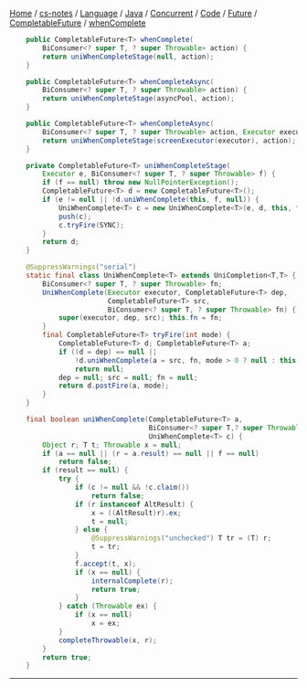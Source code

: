 [Home](https://mengxianbin.github.io) /
[cs-notes](https://mengxianbin.github.io/cs-notes/site) /
[Language](https://mengxianbin.github.io/cs-notes/site/Language) /
[Java](https://mengxianbin.github.io/cs-notes/site/Language/Java) /
[Concurrent](https://mengxianbin.github.io/cs-notes/site/Language/Java/Concurrent) /
[Code](https://mengxianbin.github.io/cs-notes/site/Language/Java/Concurrent/Code) /
[Future](https://mengxianbin.github.io/cs-notes/site/Language/Java/Concurrent/Code/Future) /
[CompletableFuture](https://mengxianbin.github.io/cs-notes/site/Language/Java/Concurrent/Code/Future/CompletableFuture) /
[whenComplete](https://mengxianbin.github.io/cs-notes/site/Language/Java/Concurrent/Code/Future/CompletableFuture/whenComplete)


```java
    public CompletableFuture<T> whenComplete(
        BiConsumer<? super T, ? super Throwable> action) {
        return uniWhenCompleteStage(null, action);
    }

    public CompletableFuture<T> whenCompleteAsync(
        BiConsumer<? super T, ? super Throwable> action) {
        return uniWhenCompleteStage(asyncPool, action);
    }

    public CompletableFuture<T> whenCompleteAsync(
        BiConsumer<? super T, ? super Throwable> action, Executor executor) {
        return uniWhenCompleteStage(screenExecutor(executor), action);
    }
```

```java
    private CompletableFuture<T> uniWhenCompleteStage(
        Executor e, BiConsumer<? super T, ? super Throwable> f) {
        if (f == null) throw new NullPointerException();
        CompletableFuture<T> d = new CompletableFuture<T>();
        if (e != null || !d.uniWhenComplete(this, f, null)) {
            UniWhenComplete<T> c = new UniWhenComplete<T>(e, d, this, f);
            push(c);
            c.tryFire(SYNC);
        }
        return d;
    }
```

```java
    @SuppressWarnings("serial")
    static final class UniWhenComplete<T> extends UniCompletion<T,T> {
        BiConsumer<? super T, ? super Throwable> fn;
        UniWhenComplete(Executor executor, CompletableFuture<T> dep,
                        CompletableFuture<T> src,
                        BiConsumer<? super T, ? super Throwable> fn) {
            super(executor, dep, src); this.fn = fn;
        }
        final CompletableFuture<T> tryFire(int mode) {
            CompletableFuture<T> d; CompletableFuture<T> a;
            if ((d = dep) == null ||
                !d.uniWhenComplete(a = src, fn, mode > 0 ? null : this))
                return null;
            dep = null; src = null; fn = null;
            return d.postFire(a, mode);
        }
    }
```

```java
    final boolean uniWhenComplete(CompletableFuture<T> a,
                                  BiConsumer<? super T,? super Throwable> f,
                                  UniWhenComplete<T> c) {
        Object r; T t; Throwable x = null;
        if (a == null || (r = a.result) == null || f == null)
            return false;
        if (result == null) {
            try {
                if (c != null && !c.claim())
                    return false;
                if (r instanceof AltResult) {
                    x = ((AltResult)r).ex;
                    t = null;
                } else {
                    @SuppressWarnings("unchecked") T tr = (T) r;
                    t = tr;
                }
                f.accept(t, x);
                if (x == null) {
                    internalComplete(r);
                    return true;
                }
            } catch (Throwable ex) {
                if (x == null)
                    x = ex;
            }
            completeThrowable(x, r);
        }
        return true;
    }
```

---
